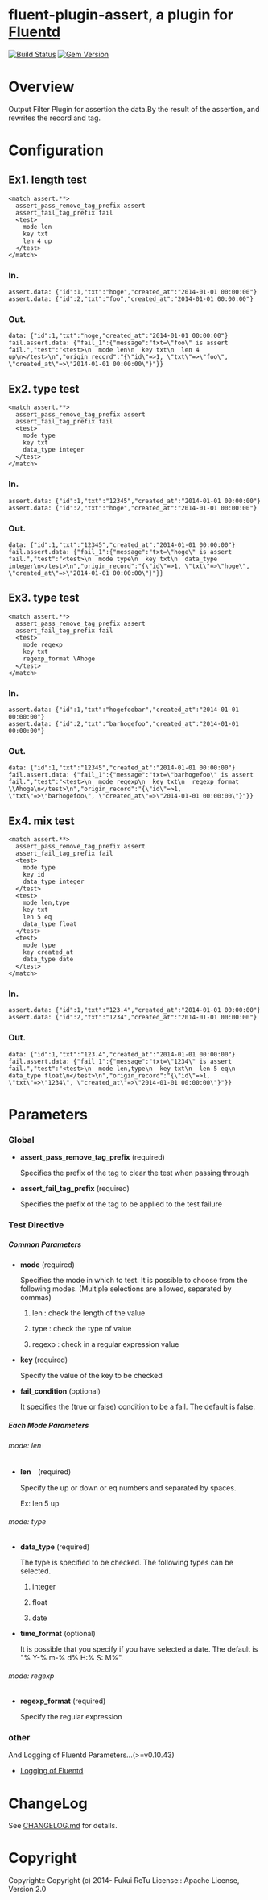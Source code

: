 # fluent-plugin-assert, a plugin for [Fluentd](http://fluentd.org)

[![Build Status](https://travis-ci.org/fukuiretu/fluent-plugin-assert.svg?branch=master)](https://travis-ci.org/fukuiretu/fluent-plugin-assert)
[![Gem Version](https://badge.fury.io/rb/fluent-plugin-assert.svg)](http://badge.fury.io/rb/fluent-plugin-assert)

# Overview
Output Filter Plugin for assertion the data.By the result of the assertion, and rewrites the record and tag.

# Configuration

## Ex1. length test
```
<match assert.**>
  assert_pass_remove_tag_prefix assert
  assert_fail_tag_prefix fail
  <test>
    mode len
    key txt
    len 4 up
  </test>
</match>
```

### In.
```
assert.data: {"id":1,"txt":"hoge","created_at":"2014-01-01 00:00:00"}
assert.data: {"id":2,"txt":"foo","created_at":"2014-01-01 00:00:00"}
```

### Out.
```
data: {"id":1,"txt":"hoge,"created_at":"2014-01-01 00:00:00"}
fail.assert.data: {"fail_1":{"message":"txt=\"foo\" is assert fail.","test":"<test>\n  mode len\n  key txt\n  len 4 up\n</test>\n","origin_record":"{\"id\"=>1, \"txt\"=>\"foo\", \"created_at\"=>\"2014-01-01 00:00:00\"}"}}
```

## Ex2. type test
```
<match assert.**>
  assert_pass_remove_tag_prefix assert
  assert_fail_tag_prefix fail
  <test>
    mode type
    key txt
    data_type integer
  </test>
</match>
```

### In.
```
assert.data: {"id":1,"txt":"12345","created_at":"2014-01-01 00:00:00"}
assert.data: {"id":2,"txt":"hoge","created_at":"2014-01-01 00:00:00"}
```

### Out.
```
data: {"id":1,"txt":"12345","created_at":"2014-01-01 00:00:00"}
fail.assert.data: {"fail_1":{"message":"txt=\"hoge\" is assert fail.","test":"<test>\n  mode type\n  key txt\n  data_type integer\n</test>\n","origin_record":"{\"id\"=>1, \"txt\"=>\"hoge\", \"created_at\"=>\"2014-01-01 00:00:00\"}"}}
```

## Ex3. type test
```
<match assert.**>
  assert_pass_remove_tag_prefix assert
  assert_fail_tag_prefix fail
  <test>
    mode regexp
    key txt
    regexp_format \Ahoge
  </test>
</match>
```

### In.
```
assert.data: {"id":1,"txt":"hogefoobar","created_at":"2014-01-01 00:00:00"}
assert.data: {"id":2,"txt":"barhogefoo","created_at":"2014-01-01 00:00:00"}
```

### Out.
```
data: {"id":1,"txt":"12345","created_at":"2014-01-01 00:00:00"}
fail.assert.data: {"fail_1":{"message":"txt=\"barhogefoo\" is assert fail.","test":"<test>\n  mode regexp\n  key txt\n  regexp_format \\Ahoge\n</test>\n","origin_record":"{\"id\"=>1, \"txt\"=>\"barhogefoo\", \"created_at\"=>\"2014-01-01 00:00:00\"}"}}
```

## Ex4. mix test
```
<match assert.**>
  assert_pass_remove_tag_prefix assert
  assert_fail_tag_prefix fail
  <test>
    mode type
    key id
    data_type integer
  </test>
  <test>
    mode len,type
    key txt
    len 5 eq
    data_type float
  </test>
  <test>
    mode type
    key created_at
    data_type date
  </test>
</match>
```

### In.
```
assert.data: {"id":1,"txt":"123.4","created_at":"2014-01-01 00:00:00"}
assert.data: {"id":2,"txt":"1234","created_at":"2014-01-01 00:00:00"}
```

### Out.
```
data: {"id":1,"txt":"123.4","created_at":"2014-01-01 00:00:00"}
fail.assert.data: {"fail_1":{"message":"txt=\"1234\" is assert fail.","test":"<test>\n  mode len,type\n  key txt\n  len 5 eq\n  data_type float\n</test>\n","origin_record":"{\"id\"=>1, \"txt\"=>\"1234\", \"created_at\"=>\"2014-01-01 00:00:00\"}"}}
```

# Parameters
### Global
* **assert_pass_remove_tag_prefix** (required)

  Specifies the prefix of the tag to clear the test when passing through

* **assert_fail_tag_prefix** (required)

  Specifies the prefix of the tag to be applied to the test failure

### Test Directive
##### Common Parameters
* **mode** (required)

  Specifies the mode in which to test. It is possible to choose from the following modes. (Multiple selections are allowed, separated by commas)

     1. len : check the length of the value

     2. type : check the type of value

     3. regexp : check in a regular expression value

* **key** (required)

  Specify the value of the key to be checked

* **fail_condition** (optional)

  It specifies the (true or false) condition to be a fail. The default is false.

##### Each Mode Parameters
###### mode: len

* **len**　(required)

  Specify the up or down or eq numbers and separated by spaces.

  Ex: len 5 up

###### mode: type

* **data_type** (required)

  The type is specified to be checked. The following types can be selected.

  1. integer

  2. float

  3. date

* **time_format** (optional)

  It is possible that you specify if you have selected a date. The default is "% Y-% m-% d% H:% S: M%".

###### mode: regexp

* **regexp_format** (required)

  Specify the regular expression

### other

And Logging of Fluentd Parameters...(>=v0.10.43)

 * [Logging of Fluentd](http://docs.fluentd.org/articles/logging#per-plugin-log-fluentd-v01043-and-above)


# ChangeLog

See [CHANGELOG.md](https://github.com/fukuiretu/fluent-plugin-assert/blob/master/CHANGELOG.md) for details.

# Copyright
Copyright:: Copyright (c) 2014- Fukui ReTu License:: Apache License, Version 2.0
